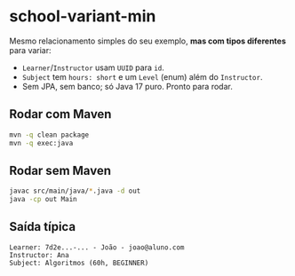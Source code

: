 # school-variant-min

Mesmo relacionamento simples do seu exemplo, **mas com tipos diferentes** para variar:
- `Learner`/`Instructor` usam `UUID` para `id`.
- `Subject` tem `hours: short` e um `Level` (enum) além do `Instructor`.
- Sem JPA, sem banco; só Java 17 puro. Pronto para rodar.

## Rodar com Maven
```bash
mvn -q clean package
mvn -q exec:java
```

## Rodar sem Maven
```bash
javac src/main/java/*.java -d out
java -cp out Main
```

## Saída típica
```
Learner: 7d2e...-... - João - joao@aluno.com
Instructor: Ana
Subject: Algoritmos (60h, BEGINNER)
```
